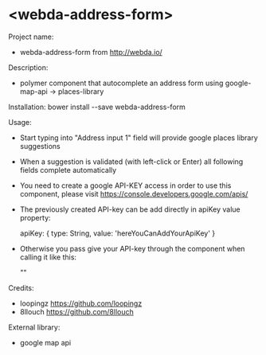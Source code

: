 # \<webda-address-form\>

Project name:

 - webda-address-form from http://webda.io/

 Description:

  - polymer component that autocomplete an address form using google-map-api -> places-library

 Installation: bower install --save webda-address-form

 Usage:

  - Start typing into "Address input 1" field will provide google places library suggestions

  - When a suggestion is validated (with left-click or Enter) all following fields complete automatically

  - You need to create a google API-KEY access in order to use this component, please visit https://console.developers.google.com/apis/

  - The previously created API-key can be add directly in apiKey value property:

      apiKey: {
        type: String,
        value: 'hereYouCanAddYourApiKey'
      }

  - Otherwise you pass give your API-key through the component when calling it like this:

      "<webda-address-form api-key="hereYouCanAddYourApiKey"></webda-address-form>"

 Credits:
  - loopingz https://github.com/loopingz
  - 8llouch  https://github.com/8llouch

 External library:
  - google map api
